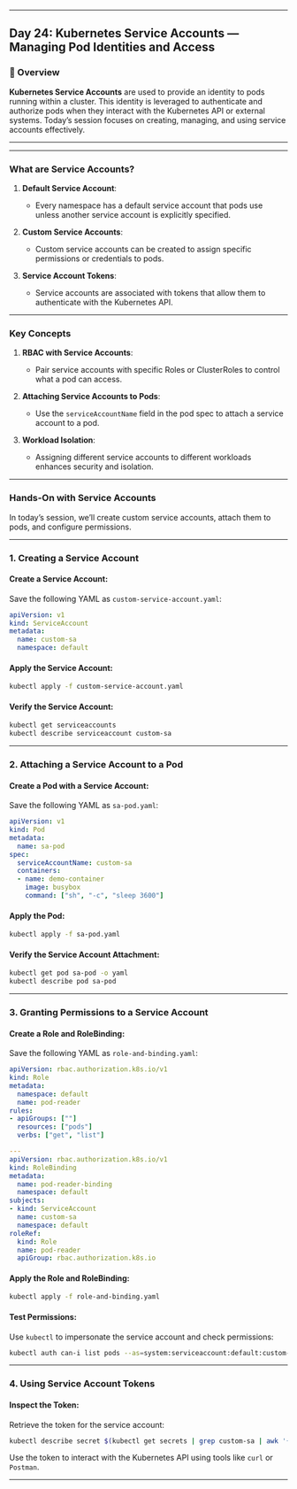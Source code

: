 ﻿---

## Day 24: Kubernetes Service Accounts — Managing Pod Identities and Access

### 📘 Overview

**Kubernetes Service Accounts** are used to provide an identity to pods running within a cluster. This identity is leveraged to authenticate and authorize pods when they interact with the Kubernetes API or external systems. Today’s session focuses on creating, managing, and using service accounts effectively.

---


---

### What are Service Accounts?

1. **Default Service Account**:
   - Every namespace has a default service account that pods use unless another service account is explicitly specified.

2. **Custom Service Accounts**:
   - Custom service accounts can be created to assign specific permissions or credentials to pods.

3. **Service Account Tokens**:
   - Service accounts are associated with tokens that allow them to authenticate with the Kubernetes API.

---

### Key Concepts

1. **RBAC with Service Accounts**:
   - Pair service accounts with specific Roles or ClusterRoles to control what a pod can access.

2. **Attaching Service Accounts to Pods**:
   - Use the `serviceAccountName` field in the pod spec to attach a service account to a pod.

3. **Workload Isolation**:
   - Assigning different service accounts to different workloads enhances security and isolation.

---


### Hands-On with Service Accounts

In today’s session, we’ll create custom service accounts, attach them to pods, and configure permissions.

---

### 1. Creating a Service Account

#### Create a Service Account:
Save the following YAML as `custom-service-account.yaml`:

```yaml
apiVersion: v1
kind: ServiceAccount
metadata:
  name: custom-sa
  namespace: default
```

#### Apply the Service Account:
```bash
kubectl apply -f custom-service-account.yaml
```

#### Verify the Service Account:
```bash
kubectl get serviceaccounts
kubectl describe serviceaccount custom-sa
```

---

### 2. Attaching a Service Account to a Pod

#### Create a Pod with a Service Account:
Save the following YAML as `sa-pod.yaml`:

```yaml
apiVersion: v1
kind: Pod
metadata:
  name: sa-pod
spec:
  serviceAccountName: custom-sa
  containers:
  - name: demo-container
    image: busybox
    command: ["sh", "-c", "sleep 3600"]
```

#### Apply the Pod:
```bash
kubectl apply -f sa-pod.yaml
```

#### Verify the Service Account Attachment:
```bash
kubectl get pod sa-pod -o yaml
kubectl describe pod sa-pod
```

---

### 3. Granting Permissions to a Service Account

#### Create a Role and RoleBinding:
Save the following YAML as `role-and-binding.yaml`:

```yaml
apiVersion: rbac.authorization.k8s.io/v1
kind: Role
metadata:
  namespace: default
  name: pod-reader
rules:
- apiGroups: [""]
  resources: ["pods"]
  verbs: ["get", "list"]

---
apiVersion: rbac.authorization.k8s.io/v1
kind: RoleBinding
metadata:
  name: pod-reader-binding
  namespace: default
subjects:
- kind: ServiceAccount
  name: custom-sa
  namespace: default
roleRef:
  kind: Role
  name: pod-reader
  apiGroup: rbac.authorization.k8s.io
```

#### Apply the Role and RoleBinding:
```bash
kubectl apply -f role-and-binding.yaml
```

#### Test Permissions:
Use `kubectl` to impersonate the service account and check permissions:

```bash
kubectl auth can-i list pods --as=system:serviceaccount:default:custom-sa
```

---

### 4. Using Service Account Tokens

#### Inspect the Token:
Retrieve the token for the service account:

```bash
kubectl describe secret $(kubectl get secrets | grep custom-sa | awk '{print $1}')
```

Use the token to interact with the Kubernetes API using tools like `curl` or `Postman`.

---
